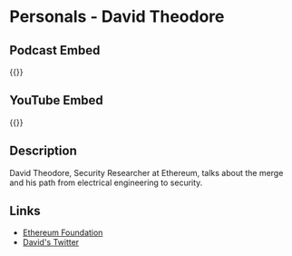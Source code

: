 # Personals - David Theodore


## Podcast Embed
{{<podcast-embed url="https://player.simplecast.com/ad1e9ed0-1ae5-4faa-a637-02d70f1aa6e4?dark=false&color=EE6E04">}}

## YouTube Embed
{{<youtube CuYKAmYspDo>}}

## Description
David Theodore, Security Researcher at Ethereum, talks about the merge and his path from electrical engineering to security.

## Links 
- [Ethereum Foundation](https://ethereum.org)
- [David's Twitter](https://twitter.com/infosecual)

